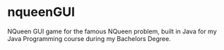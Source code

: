 # nqueenGUI
NQueen GUI game for the famous NQueen problem, built in Java for my Java Programming course during my Bachelors Degree.


